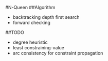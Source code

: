 #N-Queen
##Algorithm
- backtracking depth first search
- forward checking

##TODO
- degree heuristic
- least constraining-value
- arc consistency for constraint propagation